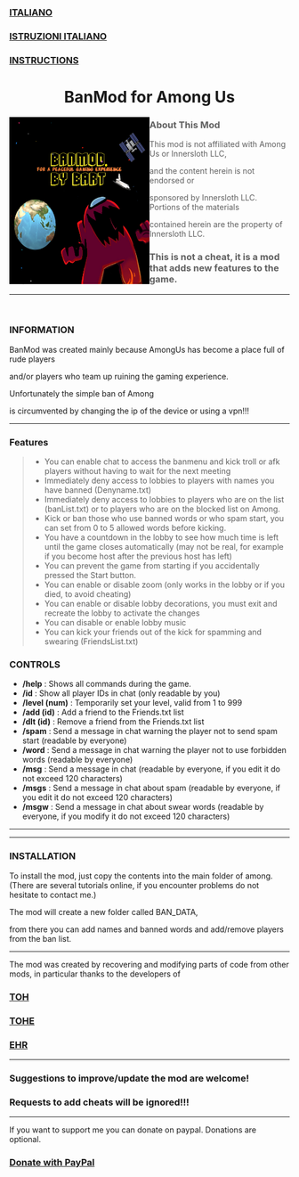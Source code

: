 <!DOCTYPE html>
<html lang="en-US">
  <head>
    <meta charset="UTF-8">
    <meta http-equiv="X-UA-Compatible" content="IE=edge">
    <meta name="viewport" content="width=device-width, initial-scale=1">
    <meta name="google-site-verification" content="mGatmtoMfPqiTi-Kj58m8FCzmGvXDS5JbiboE_KjICg" />

<meta name="generator" content="Jekyll v3.10.0" />
<meta property="og:title" content="BanMod" />
<meta property="og:locale" content="en_US" />
<meta name="description" content="Mod for Among Us" />
<meta property="og:description" content="Mod for Among Us" />
<meta property="og:url" content="https://giannibart.github.io/BanMod/" />
<meta property="og:site_name" content="BanMod" />
<meta property="og:type" content="website" />
<meta name="twitter:card" content="summary" />
<meta property="twitter:title" content="BanMod" />

  </head>
      <meta name="google-site-verification" content="mGatmtoMfPqiTi-Kj58m8FCzmGvXDS5JbiboE_KjICg" />
  <body>
      
<h3 id="-italiano-readme-it-md-"><a href="README-IT.md">ITALIANO</a></h3>
<h3 id="-istruzioni-italiano-istruzioni-italiano-istruzioni-it-md-"><a href="Istruzioni/Italiano/ISTRUZIONI-IT.md">ISTRUZIONI ITALIANO</a></h3>
<h3 id="-instructions-istruzioni-inglese-instructions-md-"><a href="Istruzioni/Inglese/INSTRUCTIONS.md">INSTRUCTIONS</a></h3>
<h1 align="center">BanMod for Among Us</h1>

<p><img align="left" alt="Cover" src="Resources/newimage.png" width="50%" height="300" /></p>
<p align="right">

<blockquote>
<h3 id="about-this-mod">About This Mod</h3>
<p>This mod is not affiliated with Among Us or Innersloth LLC,</p>
<p>and the content herein is not endorsed or</p>
<p>sponsored by Innersloth LLC. Portions of the materials</p>
<p>contained herein are the property of Innersloth LLC.</p>
<h3 id="this-is-not-a-cheat-it-is-a-mod-that-adds-new-features-to-the-game-">This is not a cheat, it is a mod that adds new features to the game.</h3>
</blockquote>
<hr>
<p><br></p>
<h3 id="information">INFORMATION</h3>
<p>BanMod was created mainly because AmongUs has become a place full of rude players</p>
<p>and/or players who team up ruining the gaming experience.</p>
<p>Unfortunately the simple ban of Among</p>
<p>is circumvented by changing the ip of the device or using a vpn!!!</p>
<hr>
<h3 id="features">Features</h3>
<blockquote>
<ul>
<li>You can enable chat to access the banmenu and kick troll or afk players without having to wait for the next meeting</li>
<li>Immediately deny access to lobbies to players with names you have banned (Denyname.txt)</li>
<li>Immediately deny access to lobbies to players who are on the list (banList.txt) or to players who are on the blocked list on Among.</li>
<li>Kick or ban those who use banned words or who spam start, you can set from 0 to 5 allowed words before kicking.</li>
<li>You have a countdown in the lobby to see how much time is left until the game closes automatically (may not be real, for example if you become host after the previous host has left)</li>
<li>You can prevent the game from starting if you accidentally pressed the Start button.</li>
<li>You can enable or disable zoom (only works in the lobby or if you died, to avoid cheating)</li>
<li>You can enable or disable lobby decorations, you must exit and recreate the lobby to activate the changes</li>
<li>You can disable or enable lobby music</li>
<li>You can kick your friends out of the kick for spamming and swearing (FriendsList.txt)</li>
</ul>
</blockquote>
<h3 id="controls">CONTROLS</h3>
<ul>
<li><strong>/help</strong> : Shows all commands during the game.</li>
<li><strong>/id</strong> : Show all player IDs in chat (only readable by you)</li>
<li><strong>/level (num)</strong> : Temporarily set your level, valid from 1 to 999</li>
<li><strong>/add (id)</strong> : Add a friend to the Friends.txt list</li>
<li><strong>/dlt (id)</strong> : Remove a friend from the Friends.txt list</li>
<li><strong>/spam</strong> : Send a message in chat warning the player not to send spam start (readable by everyone)</li>
<li><strong>/word</strong> : Send a message in chat warning the player not to use forbidden words (readable by everyone)</li>
<li><strong>/msg</strong> : Send a message in chat (readable by everyone, if you edit it do not exceed 120 characters)</li>
<li><strong>/msgs</strong> : Send a message in chat about spam (readable by everyone, if you edit it do not exceed 120 characters)</li>
<li><strong>/msgw</strong> : Send a message in chat about swear words (readable by everyone, if you modify it do not exceed 120 characters)</li>
</ul>
<hr>
<hr>
<h3 id="installation">INSTALLATION</h3>
<p>To install the mod, just copy the contents into the main folder of among.
(There are several tutorials online, if you encounter problems do not hesitate to contact me.)</p>
<p>The mod will create a new folder called BAN_DATA,</p>
<p>from there you can add names and banned words and add/remove players from the ban list.</p>
<hr>
<p>The mod was created by recovering and modifying parts of code from other mods, in particular thanks to the developers of</p>
<h3 id="-toh-https-github-com-tukasa0001-townofhost-"><a href="https://github.com/tukasa0001/TownOfHost">TOH</a></h3>
<h3 id="-tohe-https-github-com-karped1em-townofhostedited-"><a href="https://github.com/KARPED1EM/TownOfHostEdited">TOHE</a></h3>
<h3 id="-ehr-https-github-com-gurge44-endlesshostroles-tree-main-"><a href="https://github.com/Gurge44/EndlessHostRoles/tree/main">EHR</a></h3>
<hr>
<h3 id="suggestions-to-improve-update-the-mod-are-welcome-">Suggestions to improve/update the mod are welcome!</h3>
<h3 id="requests-to-add-cheats-will-be-ignored-">Requests to add cheats will be ignored!!!</h3>
<hr>
<p>If you want to support me you can donate on paypal.
Donations are optional.</p>
<h3 id="-donate-with-paypal-https-www-paypal-com-donate-hosted_button_id-aqtkf6fgqlpcl-"><a href="https://www.paypal.com/donate/?hosted_button_id=AQTKF6FGQLPCL">Donate with PayPal</a></h3>
